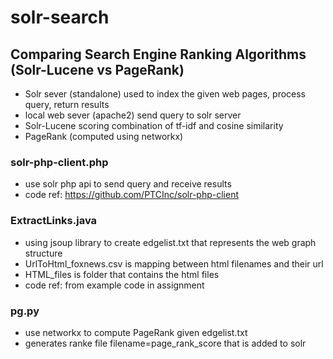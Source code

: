 # solr-search

## Comparing Search Engine Ranking Algorithms (Solr-Lucene vs PageRank)
* Solr sever (standalone) used to index the given web pages, process query, return results
* local web sever (apache2) send query to solr server
* Solr-Lucene scoring combination of tf-idf and cosine similarity
* PageRank (computed using networkx)

### solr-php-client.php
* use solr php api to send query and receive results
* code ref: https://github.com/PTCInc/solr-php-client

### ExtractLinks.java
* using jsoup library to create edgelist.txt that represents the web graph structure 
* UrlToHtml_foxnews.csv is mapping between html filenames and their url
* HTML_files is folder that contains the html files
* code ref: from example code in assignment

### pg.py
* use networkx to compute PageRank given edgelist.txt
* generates ranke file filename=page_rank_score that is added to solr 

